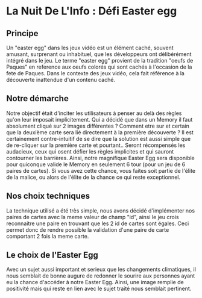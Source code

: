# La Nuit De L'Info : Défi Easter egg

## Principe

Un "easter egg" dans les jeux vidéo est un élément caché, souvent amusant, surprenant ou inhabituel, que les développeurs ont délibérément intégré dans le jeu. Le terme "easter egg" provient de la tradition "oeufs de Paques" en reference aux oeufs colorés qui sont cachés à l'occasion de la fete de Paques. Dans le contexte des jeux vidéo, cela fait référence à la découverte inattendue d'un contenu caché.

## Notre démarche

Notre objectif était d'inciter les utilisateurs à penser au delà des règles qu'on leur imposait implicitement. Qui a décidé que dans un Memory il faut absolument cliqué sur 2 images différentes ? Comment etre sur et certain que la deuxième carte sera lié directement à la première découverte ? Il est certainement contre-intuitif de se dire que la solution est aussi simple que de re-cliquer sur la première carte et pourtant.. Seront récompensés les audacieux, ceux qui osent défier les règles implicites et qui sauront contourner les barrières. Ainsi, notre magnifique Easter Egg sera disponible pour quiconque valide le Memory en seulement 6 tour (pour un jeu de 6 paires de cartes). Si vous avez cette chance, vous faites soit partie de l'élite de la malice, ou alors de l'élite de la chance ce qui reste exceptionnel.

## Nos choix techniques

La technique utilisé a été très simple, nous avons décidé d'implémenter nos paires de cartes avec la meme valeur de champ "id", ainsi le jeu crois reconnaitre une paire en trouvant que les 2 id de cartes sont égales. Ceci permet donc de rendre possible la validation d'une paire de carte comportant 2 fois la meme carte.

## Le choix de l'Easter Egg

Avec un sujet aussi important et serieux que les changements climatiques, il nous semblait de bonne augure de redonner le sourire aux personnes ayant eu la chance d'accéder à notre Easter Egg. Ainsi, une image remplie de positivité mais qui reste en lien avec le sujet traité nous semblait pertinent.
